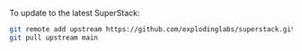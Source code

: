 To update to the latest SuperStack:

```sh
git remote add upstream https://github.com/explodinglabs/superstack.git
git pull upstream main
```
